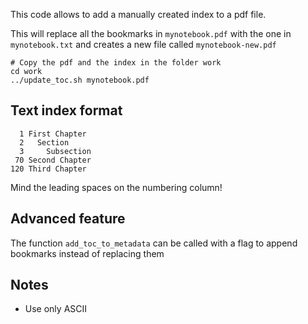 This code allows to add a manually created index to a pdf file.

This will replace all the bookmarks in `mynotebook.pdf` with the one in `mynotebook.txt`
and creates a new file called `mynotebook-new.pdf`

    # Copy the pdf and the index in the folder work
    cd work
    ../update_toc.sh mynotebook.pdf

## Text index format


      1 First Chapter
      2   Section
      3     Subsection
     70 Second Chapter
    120 Third Chapter

Mind the leading spaces on the numbering column!

## Advanced feature

The function `add_toc_to_metadata` can be called with a flag to append
bookmarks instead of replacing them


## Notes

- Use only ASCII
